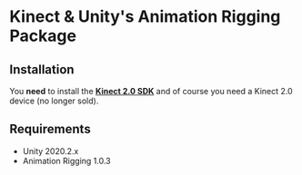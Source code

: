 # Kinect & Unity's Animation Rigging Package

## Installation
You **need** to install the **[Kinect 2.0 SDK](https://www.microsoft.com/en-us/download/confirmation.aspx?id=44561)** and of course you need a Kinect 2.0 device (no longer sold).

## Requirements
* Unity 2020.2.x
* Animation Rigging 1.0.3

